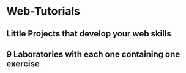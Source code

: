 # Web-Tutorials

## Little Projects that develop your web skills

## 9 Laboratories with each one containing one exercise
